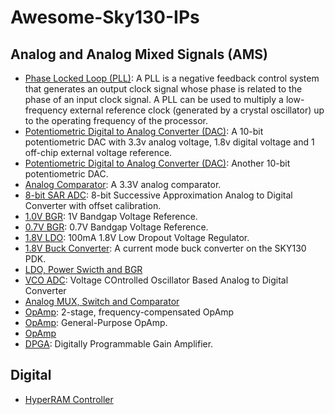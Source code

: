 # Awesome-Sky130-IPs
## Analog and Analog Mixed Signals (AMS)
- [Phase Locked Loop (PLL)](https://github.com/Pramod-Krishna/PLL-Design-using-SKY130): A PLL is a negative feedback control system that generates an output clock signal whose phase is related to the phase of an input clock signal. A PLL can be used to multiply a low-frequency external reference clock (generated by a crystal oscillator) up to the operating frequency of the processor. 
- [Potentiometric Digital to Analog Converter (DAC)](https://github.com/vsdip/avsddac_3v3_sky130_v1): A 10-bit potentiometric DAC with 3.3v analog voltage, 1.8v digital voltage and 1 off-chip external voltage reference.
- [Potentiometric Digital to Analog Converter (DAC)](https://github.com/xzlashutosh/avsddac_3v3): Another 10-bit potentiometric DAC.
- [Analog Comparator](https://github.com/vsdip/avsdcmp_3v3_sky130): A 3.3V analog comparator.
- [8-bit SAR ADC](https://github.com/chrische-xx/caravel_user_project_analog): 8-bit Successive Approximation Analog to Digital Converter with offset calibration.
- [1.0V BGR](https://github.com/mabrains/Analog_blocks/tree/main/Analog_Blocks/Bandgap): 1V Bandgap Voltage Reference.
- [0.7V BGR](https://github.com/hishamelreedy/BandGapReference_sky130): 0.7V Bandgap Voltage Reference.
- [1.8V LDO](https://github.com/mabrains/caravel_user_project_ldo): 100mA 1.8V Low Dropout Voltage Regulator.
- [1.8V Buck Converter](https://github.com/westonb/open-pmic): A current mode buck converter on the SKY130 PDK.
- [LDO, Power Swicth and BGR](https://gitlab.com/skywater130/columbus/-/tree/master/ip)
- [VCO ADC](https://github.com/duyhieubui/caravel_vco_adc): Voltage COntrolled Oscillator Based Analog to Digital Converter
- [Analog MUX, Switch and Comparator](https://github.com/H-S-S-11/caravel_user_project_analog)
- [OpAmp](https://github.com/MadhuriKadam9/caravel_avsdopamp_3v3_sky130_v2): 2-stage, frequency-compensated OpAmp
- [OpAmp](https://github.com/diegohernando/caravel_fulgor_opamp): General-Purpose OpAmp.
- [OpAmp](https://github.com/H-S-S-11/caravel_user_project_analog/tree/main/mag/zeroToASIC_integration)
- [DPGA](https://github.com/daniel-santos-7/dpga-ieee-sscs-contest): Digitally Programmable Gain Amplifier. 

## Digital
- [HyperRAM Controller](https://github.com/embelon/wrapped_wb_hyperram)
